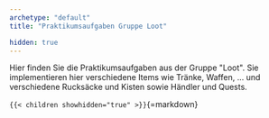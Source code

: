 ```yaml
---
archetype: "default"
title: "Praktikumsaufgaben Gruppe Loot"

hidden: true
---
```



Hier finden Sie die Praktikumsaufgaben aus der Gruppe "Loot". Sie implementieren hier
verschiedene Items wie Tränke, Waffen, ... und verschiedene Rucksäcke und Kisten sowie
Händler und Quests.


`{{< children showhidden="true" >}}`{=markdown}
